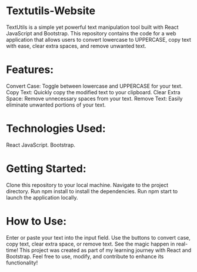 # Textutils-Website
TextUtils is a simple yet powerful text manipulation tool built with React JavaScript and Bootstrap. This repository contains the code for a web application that allows users to convert lowercase to UPPERCASE, copy text with ease, clear extra spaces, and remove unwanted text.


# Features:
Convert Case: Toggle between lowercase and UPPERCASE for your text.
Copy Text: Quickly copy the modified text to your clipboard.
Clear Extra Space: Remove unnecessary spaces from your text.
Remove Text: Easily eliminate unwanted portions of your text.

# Technologies Used:
React JavaScript.
Bootstrap.

# Getting Started:
Clone this repository to your local machine.
Navigate to the project directory.
Run npm install to install the dependencies.
Run npm start to launch the application locally.

# How to Use:
Enter or paste your text into the input field.
Use the buttons to convert case, copy text, clear extra space, or remove text.
See the magic happen in real-time!
This project was created as part of my learning journey with React and Bootstrap. Feel free to use, modify, and contribute to enhance its functionality!
